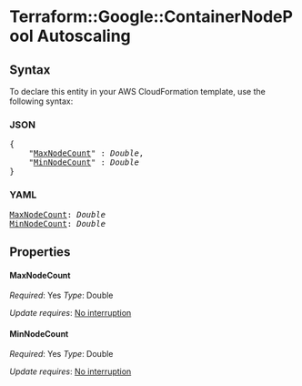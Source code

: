 # Terraform::Google::ContainerNodePool Autoscaling

## Syntax

To declare this entity in your AWS CloudFormation template, use the following syntax:

### JSON

<pre>
{
    "<a href="#maxnodecount" title="MaxNodeCount">MaxNodeCount</a>" : <i>Double</i>,
    "<a href="#minnodecount" title="MinNodeCount">MinNodeCount</a>" : <i>Double</i>
}
</pre>

### YAML

<pre>
<a href="#maxnodecount" title="MaxNodeCount">MaxNodeCount</a>: <i>Double</i>
<a href="#minnodecount" title="MinNodeCount">MinNodeCount</a>: <i>Double</i>
</pre>

## Properties

#### MaxNodeCount

_Required_: Yes
_Type_: Double

_Update requires_: [No interruption](https://docs.aws.amazon.com/AWSCloudFormation/latest/UserGuide/using-cfn-updating-stacks-update-behaviors.html#update-no-interrupt)

#### MinNodeCount

_Required_: Yes
_Type_: Double

_Update requires_: [No interruption](https://docs.aws.amazon.com/AWSCloudFormation/latest/UserGuide/using-cfn-updating-stacks-update-behaviors.html#update-no-interrupt)

